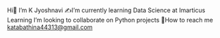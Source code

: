 Hi👋 I’m K Jyoshnavi
✍️I’m currently learning Data Science at Imarticus Learning
I’m looking to collaborate on Python projects
💬How to reach me katabathina44313@gmail.com

<!---
K-Jyoshnavi/K-Jyoshnavi is a ✨ special ✨ repository because its `README.md` (this file) appears on your GitHub profile.
You can click the Preview link to take a look at your changes.
--->
